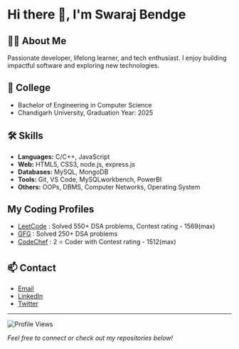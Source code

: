 # Hi there 👋, I'm Swaraj Bendge

## 👨‍🎓 About Me
Passionate developer, lifelong learner, and tech enthusiast. I enjoy building impactful software and exploring new technologies.

## 🏫 College
- Bachelor of Engineering in Computer Science
- Chandigarh University, Graduation Year: 2025

## 🛠️ Skills
- **Languages:** C/C++, JavaScript
- **Web:** HTML5, CSS3, node.js, express.js
- **Databases:** MySQL, MongoDB
- **Tools:** Git, VS Code, MySQLworkbench, PowerBI
- **Others:** OOPs, DBMS, Computer Networks, Operating System

## My Coding Profiles
- [LeetCode](https://leetcode.com/u/swarajbendge2003/) : Solved 550+ DSA problems, Contest rating - 1569(max)
- [GFG](https://www.geeksforgeeks.org/user/swarajbendge/) : Solved 250+ DSA problems
- [CodeChef](https://www.codechef.com/users/swarajbendge07) : 2 ⭐ Coder with Contest rating - 1512(max)

## 📫 Contact
- [Email](mailto:bendgeswaraj2003@gmail.com)
- [LinkedIn](https://www.linkedin.com/in/swaraj-bendge-a24555226/)
- [Twitter](https://x.com/Swaraj79358447)

---

![Profile Views](https://komarev.com/ghpvc/?username=swarajbendge&color=blue)



*Feel free to connect or check out my repositories below!*
